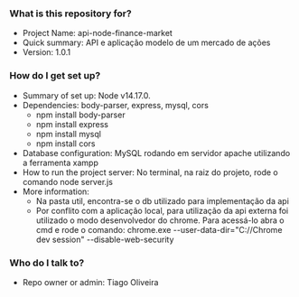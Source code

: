 ### What is this repository for? ###

* Project Name: api-node-finance-market
* Quick summary: API e aplicação modelo de um mercado de ações
* Version: 1.0.1

### How do I get set up? ###

* Summary of set up: Node v14.17.0.
* Dependencies: body-parser, express, mysql, cors
  * npm install body-parser
  * npm install express
  * npm install mysql
  * npm install cors
* Database configuration: MySQL rodando em servidor apache utilizando a ferramenta xampp
* How to run the project server: No terminal, na raiz do projeto, rode o comando node server.js
* More information: 
  * Na pasta util, encontra-se o db utilizado para implementação da api
  * Por conflito com a aplicação local, para utilização da api externa foi utilizado o modo desenvolvedor do chrome. Para acessá-lo abra o cmd e rode o comando: chrome.exe --user-data-dir="C://Chrome dev session" --disable-web-security

### Who do I talk to? ###

* Repo owner or admin: Tiago Oliveira
